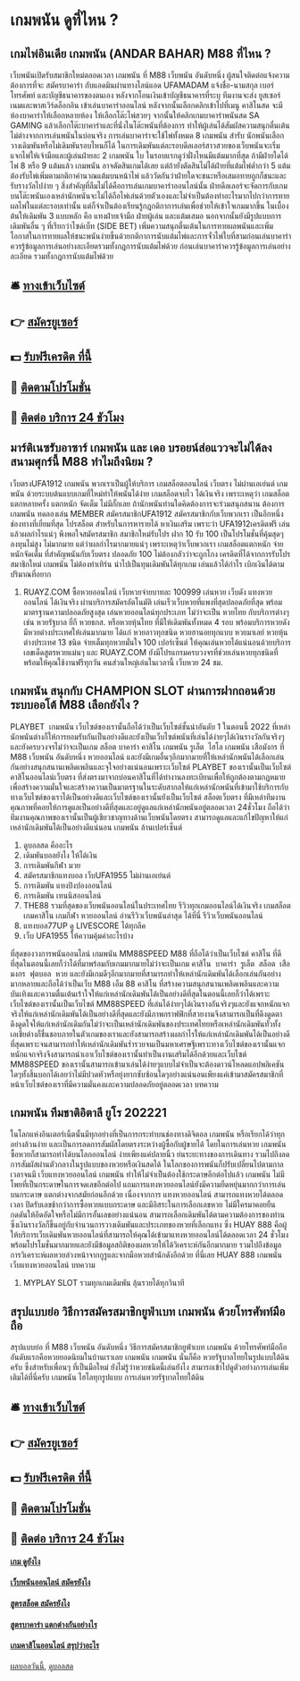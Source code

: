 # เกมพนัน ดูที่ไหน ?
## เกมไพ่อินเดีย เกมพนัน (ANDAR BAHAR) M88 ที่ไหน ?
เว็บพนันเปิดรับสมาชิกใหม่ตลอดเวลา เกมพนัน ที่ M88 เว็บพนัน อันดับหนึ่ง ผู้สนใจติดต่อแจ้งความต้องการที่จะ สมัครบาคาร่า กับแอดมินผ่านทางไลน์แอด UFAMADAM แจ้งชื่อ-นามสกุล เบอร์โทรศัพท์ และบัญชีธนาคารของตนเอง หลังจากโอนเงินเข้าบัญชีธนาคารที่ระบุ ทีมงานจะส่ง ยูสเซอร์เนมและพาสเวิร์ดล็อกอิน เข้าเล่นบาคาร่าออนไลน์
หลังจากนั้นเลือกคลิกเข้าไปที่เมนู คาสิโนสด จะมีห้องบาคาร่าให้เลือกหลายห้อง ให้เลือกโต๊ะไพ่สวยๆ จากนั้นให้คลิกเกมบาคาร่าพนันสด SA GAMING แล้วเลือกโต๊ะบาคาร่าและที่นั่งในโต๊ะพนันที่ต้องการ ทำให้ผู้เล่นได้สัมผัสความสนุกตื่นเต้นไม่ต่างจากการเล่นพนันในบ่อนจริง
การเล่นบาคาร่าจะใช้ไพ่ทั้งหมด 8 เกมพนัน สำรับ นักพนันเลือกวางเดิมพันหรือไม่เดิมพันรอบไหนก็ได้ ในการเดิมพันแต่ละรอบดีลเลอร์สาวสวยของเว็บพนันจะเริ่มแจกไพ่ให้เจ้ามือและผู้เล่นฝ่ายละ 2 เกมพนัน ใบ ในรอบแรกดูว่าฝั่งไหนมีแต้มมากที่สุด ถ้ามีฝ่ายใดได้ไพ่ 8 หรือ 9 แต้มแล้ว เกมพนัน อาจตัดสินเกมได้เลย แต่ถ้ายังตัดสินไม่ได้ฝ่ายที่แต้มไพ่ต่ำกว่า 5 แต้ม ต้องรับไพ่เพิ่มตามกติกาคำนวณแต้มบนหน้าไพ่ แล้ววัดกันว่าฝ่ายใดจะชนะหรือเสมอทายถูกก็ชนะและรับรางวัลไปง่าย ๆ สิ่งสำคัญที่ลืมไม่ได้คือการเล่นเกมบาคาร่าออนไลน์นั้น ฝ่ายดีลเลอร์จะจัดการกับเกมบนโต๊ะพนันเองเหล่านักพนันจะไม่ได้ถือไพ่เล่นด้วยตัวเองและไม่จำเป็นต้องทำอะไรมากไปกว่าการทายผลไพ่ในแต่ละรอบเท่านั้น แต่ก็จำเป็นต้องเรียนรู้กฎกติกาการเล่นเพื่อช่วยให้เข้าใจเกมมากขึ้น ในเบื้องต้นให้เดิมพัน 3 แบบหลัก คือ แทงฝ่ายเจ้ามือ ฝ่ายผู้เล่น และแต้มเสมอ นอกจากนั้นยังมีรูปแบบการเดิมพันอื่น ๆ ที่เรียกว่าไซด์เบ็ท (SIDE BET) เพิ่มความสนุกตื่นเต้นในการทายผลพนันและเพิ่มโอกาสในการทายผลให้ชนะพนันง่ายขึ้นด้วยกติกาการนับแต้มไพ่และการจั่วไพ่ใบที่สามก่อนเล่นบาคาร่าควรรู้ข้อมูลการเล่นอย่างละเอียดรวมทั้งกฎการนับแต้มไพ่ด้วย
ก่อนเล่นบาคาร่าควรรู้ข้อมูลการเล่นอย่างละเอียด รวมทั้งกฎการนับแต้มไพ่ด้วย

## 🛎 [ทางเข้าเว็บไซต์](https://bit.ly/3SdLNi2)
## 👉 [สมัครยูเซอร์](https://bit.ly/3SdLNi2)
## 💵 [รับฟรีเครดิต ที่นี้](https://bit.ly/3dyRKHj)
## 👑 [ติดตามโปรโมชั่น](https://bit.ly/3dyRKHj)
## 📱 [ติดต่อ บริการ 24 ชัวโมง](https://bit.ly/3dyRKHj)

## มาร์ติเนซรับอาซาร์ เกมพนัน และ เดอ บรอยน์ส่อแววจะไม่ได้ลงสนามศุกร์นี้ M88 ทำไมถึงนิยม ?
เว็บตรงUFA1912 เกมพนัน พวกเราเป็นผู้ให้บริการ เกมสล็อตออนไลน์ เว็บตรง ไม่ผ่านเอเย่นต์ เกมพนัน ด้วยระบบต้นแบบเกมที่ใหม่ทำให้พนันได้ง่าย เกมสล็อตจบไว ได้เงินจริง เพราะเหตุว่า เกมสล็อตแตกหลายครั้ง แตกหนัก จัดเต็ม ไม่มีกั๊กเลย ถ้านักพนันท่านใดคิดต้องการจะร่วมสนุกสนาน ต้องการ เกมพนัน ทดลองเล่น MEMBER สมัครสมาชิกUFA1912 สมัครสมาชิกกับเว็บพวกเรา เป็นอีกหนึ่งช่องทางที่เยี่ยมที่สุด โปรสล็อต สำหรับในการหารายได้ หาเงินเสริม เพราะว่า UFA1912เครดิตฟรี เล่นแล้วผลกำไรแน่ๆ พึงพอใจสมัครสมาชิก สมาชิกใหม่รับโปร ฝาก 10 รับ 100 เป็นโปรโมชั่นที่คุ้มสุดๆลงทุนไม่สูง ไม่มากมาย แต่ว่าผลกำไรมากมายแน่ๆ เพราะเหตุว่าเว็บพวกเรา เกมสล็อตแตกหนัก จ่ายหนักจัดเต็ม ที่สำคัญพนันกับเว็บตรง ปลอดภัย 100 ไม่ต้องกลัวว่าจะถูกโกง เครดิตที่ได้จากการรับโปรสมาชิกใหม่ เกมพนัน ไม่ต้องทำเทิร์น นำไปเป็นทุนเดิมพันได้ทุกเกม เล่นแล้วได้กำไร เบิกเงินได้ตามปริมาณที่อยาก
1. RUAYZ.COM ซื้อหวยออนไลน์ เว็บหวยจ่ายบาทละ 100999 เล่นหวย เว็บดัง แทงหวยออนไลน์ ได้เงินจริง ผ่านบริการสมัครอัตโนมัติ เล่นเร็วเว็บหวยที่แพงที่สุดปลอดภัยที่สุด พร้อมมาตรฐานความปลอดภัยสูงสุด เล่นหวยออนไลน์ทุกประเภท ไม่ว่าจะเป็น หวยไทย กับบริการต่างๆ เช่น หวยรัฐบาล ยี่กี หวยธกส. หรือหวยหุ้นไทย ที่มีให้เดิมพันทั้งหมด 4 รอบ พร้อมบริการหวยดัง มีหวยต่างประเทศให้เล่นมากมาย ได้แก่ หวยลาวทุกชนิด หวยฮานอยทุกแบบ หวยมาเลย์ หวยหุ้นต่างประเทศ 13 ชนิด จ่ายเต็มทุกหวยมั่นใจ 100 เปอร์เซ็นต์ ให้คุณเล่นหวยได้แน่นอนด้วยบริการเลขเด็ดสูตรหวยแม่นๆ และ RUAYZ.COM ยังมีโปรแกรมครบวงจรที่ช่วยเล่นหวยทุกชนิดที่พร้อมให้คุณใช้งานฟรีทุกวัน คนส่วนใหญ่เล่นในเวลานี้ เว็บหวย 24 ชม.

## เกมพนัน สนุกกับ CHAMPION SLOT ผ่านการฝากถอนด้วยระบบออโต้ M88 เลือกยังไง ?
PLAYBET  เกมพนัน เว็บไซต์ของเรานั้นถือได้ว่าเป็นเว็บไซต์ชั้นนำอันดับ 1 ในตอนนี้ 2022 ที่เหล่านักพนันต่างก็ให้การยอมรับกันเป็นอย่างดีและยังเป็นเว็บไซต์พนันที่เล่นได้ง่ายๆได้เงินรางวัลกันจริงๆและยังครบวงจรไม่ว่าจะเป็นเกม สล็อต บาคาร่า คาสิโน เกมพนัน รูเล็ต  ไฮโล เกมพนัน เสือมังกร ที่ M88 เว็บพนัน อันดับหนึ่ง หวยออนไลน์ และยังมีเกมอื่นๆอีกมากมายที่ให้เหล่านักพนันได้เลือกเล่นกันอย่างสนุกสนานเพลิดเพลินและจุใจอย่างแน่นอนเพราะเว็บไซต์ PLAYBET ของเรานั้นเป็นเว็บไซต์ คาสิโนออนไลน์เว็บตรง ที่ส่งตรงมาจากบ่อนคาสิโนที่ได้ทำงานลงทะเบียนเพื่อให้ถูกต้องตามกฎหมายเพื่อสร้างความมั่นใจและสร้างความเป็นมาตรฐานในระดับสากลให้แก่เหล่านักพนันที่เข้ามาใช้บริการกับทางเว็บไซต์ของเราได้เป็นอย่างดีและเว็บไซต์ของเรานั้นยังเป็นเว็บไซต์ สล็อตเว็บตรง ที่มีเหล่าทีมงานคุณภาพที่คอยให้การดูแลเป็นอย่างดีที่สุดและอยู่ดูแลแก่เหล่านักพนันอยู่ตลอดเวลา 24ชั่วโมง ถือได้ว่าทีมงานคุณภาพของเรานั้นเป็นผู้เชียวชาญทางด้านเว็บพนันโดยตรง สามารถดูแลและแก้ไขปัญหาให้แก่เหล่านักเดิมพันได้เป็นอย่างดีแน่นอน เกมพนัน ล้านเปอร์เซ็นต์
1. ดูบอลสด คืออะไร
2. เดิมพันบอลยังไง ให้ได้เงิน
3. การเดิมพันกีฬา มวย
4. สมัครสมาชิกแทงบอล เว็บUFA1955 ไม่ผ่านเอเย่นต์
5. การเดิมพัน แทงปิงปองออนไลน์
6. การเดิมพัน เทนนิสออนไลน์
7. THE88 รวมที่สุดของเว็บพนันออนไลน์ในประเทศไทย รีวิวทุกเกมออนไลน์ได้เงินจริง เกมสล็อต เกมคาสิโน เกมกีฬา หวยออนไลน์ อ่านรีวิวเว็บพนันล่าสุด ได้ที่นี่ รีวิวเว็บพนันออนไลน์
8. แทงบอล77UP ดู LIVESCORE ได้ทุกลีค
9. เว็บ UFA1955 ให้ความคุ้มค่าอะไรบ้าง

ที่สุดของวงการพนันออนไลน์ เกมพนัน MM88SPEED M88 ที่ถือได้ว่าเป็นเว็บไซต์ คาสิโน ที่ดีที่สุดในตอนนี้เลยก็ว่าได้ที่มาพร้อมกับเกมมากมายไม่ว่าจะเป็นเกม คาสิโน  บาคาร่า  รูเล็ต  สล็อต  เสือมงกร  ฟุตบอล  หวย และยังมีเกมดีๆอีกมากมายที่สามารถทำให้เหล่านักเดิมพันได้เลือกเล่นกันอย่างมากหลายและถือได้ว่าเป็นเว็บ M88 เอ็ม 88 คาสิโน ที่สร้างความสนุกสนานเพลิดเพลินและความบันเทิงและความตื่นเต้นเร้าใจให้แก่เหล่านักเดิมพันได้เป็นอย่างดีที่สุดในตอนนี้เลยก็ว่าได้เพราะเว็บไซต์ของเรานั้นเป็นเว็บไซต์ MM88SPEED ที่เล่นได้ง่ายๆได้เงินรางกันจริงๆและยังแจกหนักแจกจริงให้แก่เหล่านักเดิมพันได้เป็นอย่างดีที่สุดและยังมีภาพกราฟฟิกที่สวยงานจึงสามารถเป็นที่ดึงดูดตาดึงดูดใจให้แก่เหล่านักเดิมกันไม่ว่าจะเป็นเหล่านักเดิมพันของประเทศไทยหรือเหล่านักเดิมพันทั่วทั้งเอเชียต่างก็ชื่นชอบภายในตัวเกมของเราและยังสามารถสร้างผลกำไรให้แก่เหล่านักเดิมพันได้เป็นอย่างดีที่สุดเพราะจนสามารถทำให้เหล่านักเดิมพันร่ำรวยจนเป็นมหาเศรษฐีเพราะทางเว็บไซต์ของเรานั้นแจกหนักแจกจริงจึงสามารถนำเอาเว็บไซต์ของเรานั้นทำเป็นงานเสริมได้อีกด้วยและเว็บไซต์ MM88SPEED ของเรานั้นสามารถเข้ามาเล่นได้ง่ายๆแบบไม่จำเป็นจะต้องดาวน์โหลดแอปพลิเคชันใดๆทั้งสิ้นบอกได้เลยว่าไม่มีปวดหัวหรือยุ่งยากซับซ้อนใดๆอย่างแน่นอนเพียงแค่เข้ามาสมัครสมาชิกที่หน้าเว็บไซต์ของเราที่มีความมั่นคงและความปลอดภัยอยู่ตลอดเวลา
บทความ

## เกมพนัน ทีมชาติอิตาลี ยูโร 202221
ในโลกแห่งอินเตอร์เน็ตนั้นมีทุกอย่างที่เป็นการกระทำบนช่องทางดิจิตอล เกมพนัน หรือเรียกได้ว่าทุกอย่างล้วนง่าย และเป็นการลดการสัมผัสโดยตรงระหว่างผู้ซื้อกับผู้ขายได้ โดยในการเล่นหวย เกมพนัน ซื้อหวยก็สามารถทำได้บนโลกออนไลน์ ง่ายเพียงแค่ปลายนิ้ว ย่นระยะทางของการเดินทาง รวมไปถึงลดการสัมผัสผ่านตัวกลางในรูปแบบของหวยหรือเงินสดได้ ในโลกของการพนันก็ปรับเปลี่ยนไปตามกาลเวลาจนมี เว็บแทงหวยออนไลน์ เกมพนัน ทำให้ไม่จำเป็นต้องใช้กระดาษอีกต่อไปแล้ว เกมพนัน ไม่มีโพยที่เป็นกระดาษในการจดเลขอีกต่อไป แถมการแทงหวยออนไลน์ยังมีความยืดหยุ่นมากกว่าการเล่นบนกระดาษ แตกต่างจากสมัยก่อนอีกด้วย เนื่องจากการ แทงหวยออนไลน์ สามารถแทงหวยได้ตลอดเวลา ปิดรับเลขช้ากว่าการซื้อหวยแบบกระดาษ และมีอิสระในการเลือกเลขหวย ไม่มีใครมาคอยยืนกดดันให้อึดอัดใจหรือไม่มีการอั้นเลขอย่างแน่นอน สามารถเลือกเดิมพันได้ตามความต้องการของท่าน ซึ่งเงินรางวัลก็ขึ้นอยู่กับจำนวนการวางเดิมพันและประเภทของหวยที่เลือกแทง ซึ่ง HUAY 888 คือผู้ให้บริการเว็บเดิมพันหวยออนไลน์ที่สามารถให้คุณได้เข้ามาแทงหวยออนไลน์ได้ตลอดเวลา 24 ชั่วโมง พร้อมโปรโมชั่นมากมายและยังมีข้อมูลสถิติของผลหวยให้ได้วิเคราะห์กันอีกมากมาย รวมไปถึงข้อมูลการวิเคราะห์ผลหวยล่วงหน้าจากกูรูและจากมือหวยสำนักดังอีกด้วย ที่นี่เลย HUAY 888 เกมพนัน เว็บแทงหวยออนไลน์
บทความ
1. MYPLAY SLOT รวมทุกเกมเดิมพัน ลุ้นรวยได้ทุกวินาที

## สรุปแบบย่อ วิธีการสมัครสมาชิกยูฟ่าเบท เกมพนัน ด้วยโทรศัพท์มือถือ
สรุปแบบย่อ ที่ M88 เว็บพนัน อันดับหนึ่ง วิธีการสมัครสมาชิกยูฟ่าเบท เกมพนัน ด้วยโทรศัพท์มือถือ อันดับแรกคือหวยยอดนิยมในบ้านเราเลย เกมพนัน เกมพนัน นั่นก็คือ หวยรัฐบาลไทยในรูปแบบใต้ดินครับ ซึ่งสำหรับเพื่อนๆ ที่เป็นมือใหม่ ยังไม่รู้ว่าหวยชนิดนี้เล่นยังไง สามารถเข้าไปดูตัวอย่างการเล่นเพิ่มเติมได้ที่นี่ครับ เกมพนัน ไฮโลทุกรูปแบบ การเล่นหวยรัฐบาลไทยใต้ดิน 

## 🛎 [ทางเข้าเว็บไซต์](https://bit.ly/3SdLNi2)
## 👉 [สมัครยูเซอร์](https://bit.ly/3SdLNi2)
## 💵 [รับฟรีเครดิต ที่นี้](https://bit.ly/3dyRKHj)
## 👑 [ติดตามโปรโมชั่น](https://bit.ly/3dyRKHj)
## 📱 [ติดต่อ บริการ 24 ชัวโมง](https://bit.ly/3dyRKHj)

#### [เกม ดูยังไง](https://atom.io/themes/เกม%20ดูยังไง)
#### [เว็บพนันออนไลน์ สมัครยังไง](https://atom.io/themes/เว็บพนันออนไลน์%20สมัครยังไง)
#### [สูตรสล็อต สมัครยังไง](https://atom.io/themes/สูตรสล็อต%20สมัครยังไง)
#### [สูตรบาคาร่า แตกต่างกันอย่างไร](https://atom.io/themes/สูตรบาคาร่า%20แตกต่างกันอย่างไร)
#### [เกมคาสิโนออนไลน์ สรุปว่าอะไร](https://atom.io/themes/เกมคาสิโนออนไลน์%20สรุปว่าอะไร)

[ผลบอลวันนี้](https://siamsport.tv "ผลบอลวันนี้"), [ดูบอลสด](https://siamsport.tv/ดูบอลสด "ดูบอลสด")